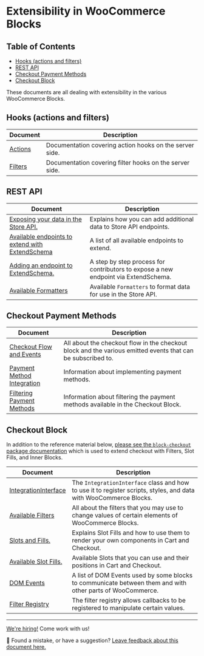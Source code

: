 # Extensibility in WooCommerce Blocks <!-- omit in toc -->

## Table of Contents <!-- omit in toc -->

- [Hooks (actions and filters)](#hooks-actions-and-filters)
- [REST API](#rest-api)
- [Checkout Payment Methods](#checkout-payment-methods)
- [Checkout Block](#checkout-block)

These documents are all dealing with extensibility in the various WooCommerce Blocks.

## Hooks (actions and filters)

| Document                | Description                                             |
| ----------------------- | ------------------------------------------------------- |
| [Actions](./actions.md) | Documentation covering action hooks on the server side. |
| [Filters](./filters.md) | Documentation covering filter hooks on the server side. |

## REST API

| Document                                                                              | Description                                                                        |
| ------------------------------------------------------------------------------------- | ---------------------------------------------------------------------------------- |
| [Exposing your data in the Store API.](./extend-rest-api-add-data.md)                 | Explains how you can add additional data to Store API endpoints.                   |
| [Available endpoints to extend with ExtendSchema](./available-endpoints-to-extend.md) | A list of all available endpoints to extend.                                       |
| [Adding an endpoint to ExtendSchema.](./extend-rest-api-new-endpoint.md)              | A step by step process for contributors to expose a new endpoint via ExtendSchema. |
| [Available Formatters](./extend-rest-api-formatters.md)                               | Available `Formatters` to format data for use in the Store API.                    |

## Checkout Payment Methods

| Document                                                      | Description                                                                                                 |
| ------------------------------------------------------------- | ----------------------------------------------------------------------------------------------------------- |
| [Checkout Flow and Events](./checkout-flow-and-events.md)     | All about the checkout flow in the checkout block and the various emitted events that can be subscribed to. |
| [Payment Method Integration](./payment-method-integration.md) | Information about implementing payment methods.                                                             |
| [Filtering Payment Methods](./filtering-payment-methods.md)   | Information about filtering the payment methods available in the Checkout Block.                            |

## Checkout Block

In addition to the reference material below, [please see the `block-checkout` package documentation](../../packages/checkout/README.md) which is used to extend checkout with Filters, Slot Fills, and Inner Blocks.

| Document                                                                | Description                                                                                                       |
| ----------------------------------------------------------------------- | ----------------------------------------------------------------------------------------------------------------- |
| [IntegrationInterface](./integration-interface.md)                      | The `IntegrationInterface` class and how to use it to register scripts, styles, and data with WooCommerce Blocks. |
| [Available Filters](./available-filters.md)                             | All about the filters that you may use to change values of certain elements of WooCommerce Blocks.                |
| [Slots and Fills.](./slot-fills.md)                                     | Explains Slot Fills and how to use them to render your own components in Cart and Checkout.                       |
| [Available Slot Fills.](./available-slot-fills.md)                      | Available Slots that you can use and their positions in Cart and Checkout.                                        |
| [DOM Events](./dom-events.md)                                           | A list of DOM Events used by some blocks to communicate between them and with other parts of WooCommerce.         |
| [Filter Registry](../../../packages/checkout/filter-registry/README.md) | The filter registry allows callbacks to be registered to manipulate certain values.                               |

<!-- FEEDBACK -->

---

[We're hiring!](https://woocommerce.com/careers/) Come work with us!

🐞 Found a mistake, or have a suggestion? [Leave feedback about this document here.](https://github.com/woocommerce/woocommerce-gutenberg-products-block/issues/new?assignees=&labels=type%3A+documentation&template=--doc-feedback.md&title=Feedback%20on%20./docs/extensibility/README.md)

<!-- /FEEDBACK -->
